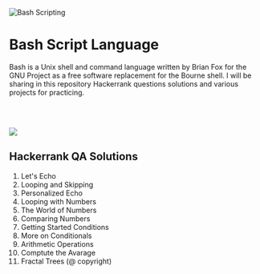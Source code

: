 ![Bash Scripting](https://media.makeameme.org/created/guys-like-bash.jpg)
# Bash Script Language

Bash is a Unix shell and command language written by Brian Fox for the GNU Project as a free software replacement for the Bourne shell.
I will be sharing in this repository Hackerrank questions solutions and various projects for practicing.

<br>
<br>


![](https://media.mas.to/masto-public/media_attachments/files/002/257/161/original/c8fe997ab3836a8d.jpg)
## Hackerrank QA Solutions
1. Let's Echo
2. Looping and Skipping
3. Personalized Echo
4. Looping with Numbers
5. The World of Numbers
6. Comparing Numbers
7. Getting Started Conditions
8. More on Conditionals
9. Arithmetic Operations
10. Comptute the Avarage
11. Fractal Trees (@ copyright)
